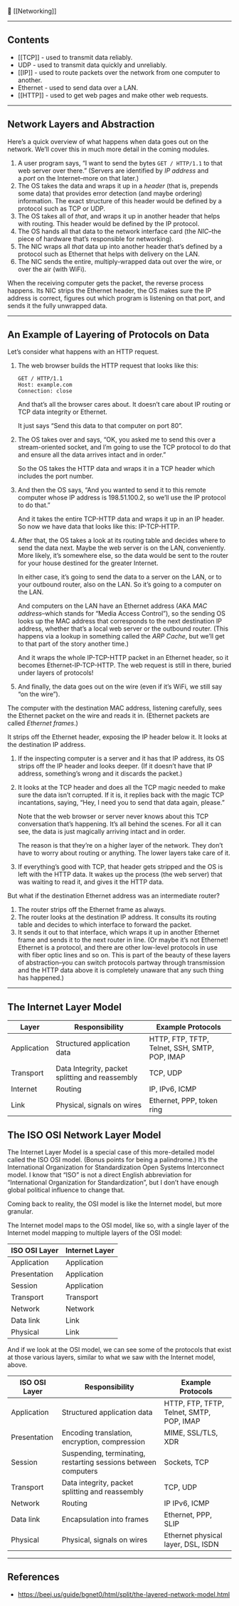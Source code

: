 🔗 [[Networking]]

----
## Contents

- [[TCP]] - used to transmit data reliably.
- UDP - used to transmit data quickly and unreliably.
- [[IP]] - used to route packets over the network from one computer to another.
- Ethernet - used to send data over a LAN.
- [[HTTP]] - used to get web pages and make other web requests.

----
## Network Layers and Abstraction

Here’s a quick overview of what happens when data goes out on the network. We’ll cover this in much more detail in the coming modules.

1. A user program says, “I want to send the bytes `GET / HTTP/1.1` to that web server over there.” (Servers are identified by _IP address_ and a _port_ on the Internet–more on that later.)
2. The OS takes the data and wraps it up in a _header_ (that is, prepends some data) that provides error detection (and maybe ordering) information. The exact structure of this header would be defined by a protocol such as TCP or UDP.
3. The OS takes all of _that_, and wraps it up in another header that helps with routing. This header would be defined by the IP protocol.
4. The OS hands all that data to the network interface card (the _NIC_–the piece of hardware that’s responsible for networking).
5. The NIC wraps all _that_ data up into another header that’s defined by a protocol such as Ethernet that helps with delivery on the LAN.
6. The NIC sends the entire, multiply-wrapped data out over the wire, or over the air (with WiFi).

When the receiving computer gets the packet, the reverse process happens. Its NIC strips the Ethernet header, the OS makes sure the IP address is correct, figures out which program is listening on that port, and sends it the fully unwrapped data.

----
## An Example of Layering of Protocols on Data

Let’s consider what happens with an HTTP request.

1. The web browser builds the HTTP request that looks like this:
    
    ```
    GET / HTTP/1.1
    Host: example.com
    Connection: close
    ```
    
    And that’s all the browser cares about. It doesn’t care about IP routing or TCP data integrity or Ethernet.
    
    It just says “Send this data to that computer on port 80”.
    
2. The OS takes over and says, “OK, you asked me to send this over a stream-oriented socket, and I’m going to use the TCP protocol to do that and ensure all the data arrives intact and in order.”
    
    So the OS takes the HTTP data and wraps it in a TCP header which includes the port number.
    
3. And then the OS says, “And you wanted to send it to this remote computer whose IP address is 198.51.100.2, so we’ll use the IP protocol to do that.”
    
    And it takes the entire TCP-HTTP data and wraps it up in an IP header. So now we have data that looks like this: IP-TCP-HTTP.
    
4. After that, the OS takes a look at its routing table and decides where to send the data next. Maybe the web server is on the LAN, conveniently. More likely, it’s somewhere else, so the data would be sent to the router for your house destined for the greater Internet.
    
    In either case, it’s going to send the data to a server on the LAN, or to your outbound router, also on the LAN. So it’s going to a computer on the LAN.
    
    And computers on the LAN have an Ethernet address (AKA _MAC address_–which stands for “Media Access Control”), so the sending OS looks up the MAC address that corresponds to the next destination IP address, whether that’s a local web server or the outbound router. (This happens via a lookup in something called the _ARP Cache_, but we’ll get to that part of the story another time.)
    
    And it wraps the whole IP-TCP-HTTP packet in an Ethernet header, so it becomes Ethernet-IP-TCP-HTTP. The web request is still in there, buried under layers of protocols!
    
5. And finally, the data goes out on the wire (even if it’s WiFi, we still say “on the wire”).
    

The computer with the destination MAC address, listening carefully, sees the Ethernet packet on the wire and reads it in. (Ethernet packets are called _Ethernet frames_.)

It strips off the Ethernet header, exposing the IP header below it. It looks at the destination IP address.

1. If the inspecting computer is a server and it has that IP address, its OS strips off the IP header and looks deeper. (If it doesn’t have that IP address, something’s wrong and it discards the packet.)
2. It looks at the TCP header and does all the TCP magic needed to make sure the data isn’t corrupted. If it is, it replies back with the magic TCP incantations, saying, “Hey, I need you to send that data again, please.”
    
    Note that the web browser or server never knows about this TCP conversation that’s happening. It’s all behind the scenes. For all it can see, the data is just magically arriving intact and in order.
    
    The reason is that they’re on a higher layer of the network. They don’t have to worry about routing or anything. The lower layers take care of it.
    
3. If everything’s good with TCP, that header gets stripped and the OS is left with the HTTP data. It wakes up the process (the web server) that was waiting to read it, and gives it the HTTP data.
    

But what if the destination Ethernet address was an intermediate router?

1. The router strips off the Ethernet frame as always.
2. The router looks at the destination IP address. It consults its routing table and decides to which interface to forward the packet.
3. It sends it out to that interface, which wraps it up in another Ethernet frame and sends it to the next router in line.
    (Or maybe it’s not Ethernet! Ethernet is a protocol, and there are other low-level protocols in use with fiber optic lines and so on. This is part of the beauty of these layers of abstraction–you can switch protocols partway through transmission and the HTTP data above it is completely unaware that any such thing has happened.)

----
## The Internet Layer Model
| Layer | Responsibility | Example Protocols |
| ---- | ---- | ---- |
| Application | Structured application data | HTTP, FTP, TFTP, Telnet, SSH, SMTP, POP, IMAP |
| Transport | Data Integrity, packet splitting and reassembly | TCP, UDP |
| Internet | Routing | IP, IPv6, ICMP |
| Link | Physical, signals on wires | Ethernet, PPP, token ring |


## The ISO OSI Network Layer Model

The Internet Layer Model is a special case of this more-detailed model called the ISO OSI model. (Bonus points for being a palindrome.) It’s the International Organization for Standardization Open Systems Interconnect model. I know that “ISO” is not a direct English abbreviation for “International Organization for Standardization”, but I don’t have enough global political influence to change that.

Coming back to reality, the OSI model is like the Internet model, but more granular.

The Internet model maps to the OSI model, like so, with a single layer of the Internet model mapping to multiple layers of the OSI model:

|ISO OSI Layer|Internet Layer|
|---|---|
|Application|Application|
|Presentation|Application|
|Session|Application|
|Transport|Transport|
|Network|Network|
|Data link|Link|
|Physical|Link|
And if we look at the OSI model, we can see some of the protocols that exist at those various layers, similar to what we saw with the Internet model, above.

|ISO OSI Layer|Responsibility|Example Protocols|
|---|---|---|
|Application|Structured application data|HTTP, FTP, TFTP, Telnet, SMTP, POP, IMAP|
|Presentation|Encoding translation, encryption, compression|MIME, SSL/TLS, XDR|
|Session|Suspending, terminating, restarting sessions between computers|Sockets, TCP|
|Transport|Data integrity, packet splitting and reassembly|TCP, UDP|
|Network|Routing|IP IPv6, ICMP|
|Data link|Encapsulation into frames|Ethernet, PPP, SLIP|
|Physical|Physical, signals on wires|Ethernet physical layer, DSL, ISDN|

----
## References
- https://beej.us/guide/bgnet0/html/split/the-layered-network-model.html